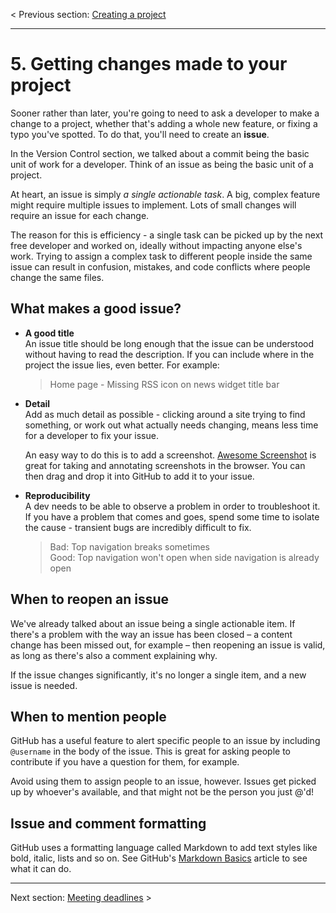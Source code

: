 < Previous section: [Creating a project](https://github.com/rogerhutchings/github-for-account-managers/blob/markdown/s4_creating_projects.md)

---

# 5. Getting changes made to your project

Sooner rather than later, you're going to need to ask a developer to make a change to a project, whether that's adding a whole new feature, or fixing a typo you've spotted. To do that, you'll need to create an __issue__. 

In the Version Control section, we talked about a commit being the basic unit of work for a developer. Think of an issue as being the basic unit of a project.

At heart, an issue is simply _a single actionable task_. A big, complex feature might require multiple issues to implement. Lots of small changes will require an issue for each change.

The reason for this is efficiency - a single task can be picked up by the next free developer and worked on, ideally without impacting anyone else's work. Trying to assign a complex task to different people inside the same issue can result in confusion, mistakes, and code conflicts where people change the same files.

## What makes a good issue?

- __A good title__<br>
    An issue title should be long enough that the issue can be understood without having to read the description. If you can include where in the project the issue lies, even better. For example:
    > Home page - Missing RSS icon on news widget title bar

- __Detail__<br>
    Add as much detail as possible - clicking around a site trying to find something, or work out what actually needs changing, means less time for a developer to fix your issue.

    An easy way to do this is to add a screenshot. [Awesome Screenshot](http://awesomescreenshot.com/) is great for taking and annotating screenshots in the browser. You can then drag and drop it into GitHub to add it to your issue.

- __Reproducibility__<br>
    A dev needs to be able to observe a problem in order to troubleshoot it. If you have a problem that comes and goes, spend some time to isolate the cause - transient bugs are incredibly difficult to fix.
    > Bad: Top navigation breaks sometimes<br>Good: Top navigation won't open when side navigation is already open

## When to reopen an issue

We've already talked about an issue being a single actionable item. If there's a problem with the way an issue has been closed &ndash; a content change has been missed out, for example &ndash; then reopening an issue is valid, as long as there's also a comment explaining why.

If the issue changes significantly, it's no longer a single item, and a new issue is needed.

## When to mention people

GitHub has a useful feature to alert specific people to an issue by including `@username` in the body of the issue. This is great for asking people to contribute if you have a question for them, for example.

Avoid using them to assign people to an issue, however. Issues get picked up by whoever's available, and that might not be the person you just @'d! 

## Issue and comment formatting

GitHub uses a formatting language called Markdown to add text styles like bold, italic, lists and so on. See GitHub's [Markdown Basics](https://help.github.com/articles/markdown-basics) article to see what it can do.

--- 

Next section: [Meeting deadlines](https://github.com/rogerhutchings/github-for-account-managers/blob/markdown/s6_meeting_deadlines.md) >
